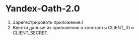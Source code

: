 # Yandex-Oath-2.0
1) Зарегестрировать приложение.1
2) Ввести данные из приложения в константы CLIENT_ID и CLIENT_SECRET.
